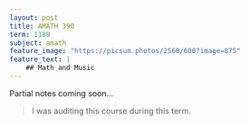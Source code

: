 ```yaml
---
layout: post
title: AMATH 390
term: 1189
subject: amath
feature_image: "https://picsum.photos/2560/600?image=875"
feature_text: |
    ## Math and Music
---
```


Partial notes coming soon...

 > I was auditing this course during this term.
